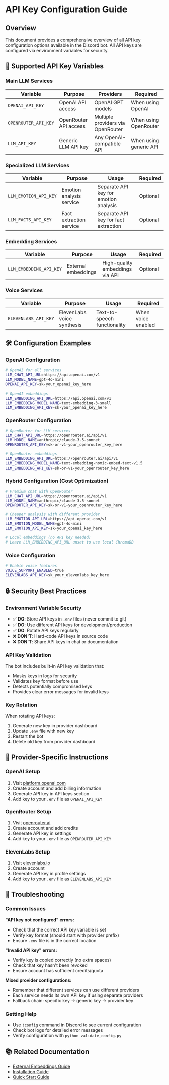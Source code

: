 # API Key Configuration Guide

## Overview

This document provides a comprehensive overview of all API key configuration options available in the Discord bot. All API keys are configured via environment variables for security.

## 🔑 Supported API Key Variables

### Main LLM Services

| Variable | Purpose | Providers | Required |
|----------|---------|-----------|----------|
| `OPENAI_API_KEY` | OpenAI API access | OpenAI GPT models | When using OpenAI |
| `OPENROUTER_API_KEY` | OpenRouter API access | Multiple providers via OpenRouter | When using OpenRouter |
| `LLM_API_KEY` | Generic LLM API key | Any OpenAI-compatible API | When using generic API |

### Specialized LLM Services

| Variable | Purpose | Usage | Required |
|----------|---------|--------|----------|
| `LLM_EMOTION_API_KEY` | Emotion analysis service | Separate API key for emotion analysis | Optional |
| `LLM_FACTS_API_KEY` | Fact extraction service | Separate API key for fact extraction | Optional |

### Embedding Services

| Variable | Purpose | Usage | Required |
|----------|---------|--------|----------|
| `LLM_EMBEDDING_API_KEY` | External embeddings | High-quality embeddings via API | Optional |

### Voice Services

| Variable | Purpose | Usage | Required |
|----------|---------|--------|----------|
| `ELEVENLABS_API_KEY` | ElevenLabs voice synthesis | Text-to-speech functionality | When voice enabled |

## 🛠️ Configuration Examples

### OpenAI Configuration
```bash
# OpenAI for all services
LLM_CHAT_API_URL=https://api.openai.com/v1
LLM_MODEL_NAME=gpt-4o-mini
OPENAI_API_KEY=sk-your_openai_key_here

# OpenAI embeddings
LLM_EMBEDDING_API_URL=https://api.openai.com/v1
LLM_EMBEDDING_MODEL_NAME=text-embedding-3-small
LLM_EMBEDDING_API_KEY=sk-your_openai_key_here
```

### OpenRouter Configuration
```bash
# OpenRouter for LLM services
LLM_CHAT_API_URL=https://openrouter.ai/api/v1
LLM_MODEL_NAME=anthropic/claude-3.5-sonnet
OPENROUTER_API_KEY=sk-or-v1-your_openrouter_key_here

# OpenRouter embeddings
LLM_EMBEDDING_API_URL=https://openrouter.ai/api/v1
LLM_EMBEDDING_MODEL_NAME=text-embedding-nomic-embed-text-v1.5
LLM_EMBEDDING_API_KEY=sk-or-v1-your_openrouter_key_here
```

### Hybrid Configuration (Cost Optimization)
```bash
# Premium chat with OpenRouter
LLM_CHAT_API_URL=https://openrouter.ai/api/v1
LLM_MODEL_NAME=anthropic/claude-3.5-sonnet
OPENROUTER_API_KEY=sk-or-v1-your_openrouter_key_here

# Cheaper analysis with different provider
LLM_EMOTION_API_URL=https://api.openai.com/v1
LLM_EMOTION_MODEL_NAME=gpt-4o-mini
LLM_EMOTION_API_KEY=sk-your_openai_key_here

# Local embeddings (no API key needed)
# Leave LLM_EMBEDDING_API_URL unset to use local ChromaDB
```

### Voice Configuration
```bash
# Enable voice features
VOICE_SUPPORT_ENABLED=true
ELEVENLABS_API_KEY=sk_your_elevenlabs_key_here
```

## 🔒 Security Best Practices

### Environment Variable Security
- ✅ **DO**: Store API keys in `.env` files (never commit to git)
- ✅ **DO**: Use different API keys for development/production
- ✅ **DO**: Rotate API keys regularly
- ❌ **DON'T**: Hard-code API keys in source code
- ❌ **DON'T**: Share API keys in chat or documentation

### API Key Validation
The bot includes built-in API key validation that:
- Masks keys in logs for security
- Validates key format before use
- Detects potentially compromised keys
- Provides clear error messages for invalid keys

### Key Rotation
When rotating API keys:
1. Generate new key in provider dashboard
2. Update `.env` file with new key
3. Restart the bot
4. Delete old key from provider dashboard

## 🎯 Provider-Specific Instructions

### OpenAI Setup
1. Visit [platform.openai.com](https://platform.openai.com)
2. Create account and add billing information
3. Generate API key in API keys section
4. Add key to your `.env` file as `OPENAI_API_KEY`

### OpenRouter Setup
1. Visit [openrouter.ai](https://openrouter.ai)
2. Create account and add credits
3. Generate API key in settings
4. Add key to your `.env` file as `OPENROUTER_API_KEY`

### ElevenLabs Setup
1. Visit [elevenlabs.io](https://elevenlabs.io)
2. Create account 
3. Generate API key in profile settings
4. Add key to your `.env` file as `ELEVENLABS_API_KEY`

## 🔧 Troubleshooting

### Common Issues

**"API key not configured" errors:**
- Check that the correct API key variable is set
- Verify key format (should start with provider prefix)
- Ensure `.env` file is in the correct location

**"Invalid API key" errors:**
- Verify key is copied correctly (no extra spaces)
- Check that key hasn't been revoked
- Ensure account has sufficient credits/quota

**Mixed provider configurations:**
- Remember that different services can use different providers
- Each service needs its own API key if using separate providers
- Fallback chain: specific key → generic key → provider key

### Getting Help
- Use `!config` command in Discord to see current configuration
- Check bot logs for detailed error messages
- Verify configuration with `python validate_config.py`

## 📚 Related Documentation
- [External Embeddings Guide](archive/EXTERNAL_EMBEDDINGS_GUIDE.md)
- [Installation Guide](INSTALLATION.md)
- [Quick Start Guide](QUICK_START.md)
